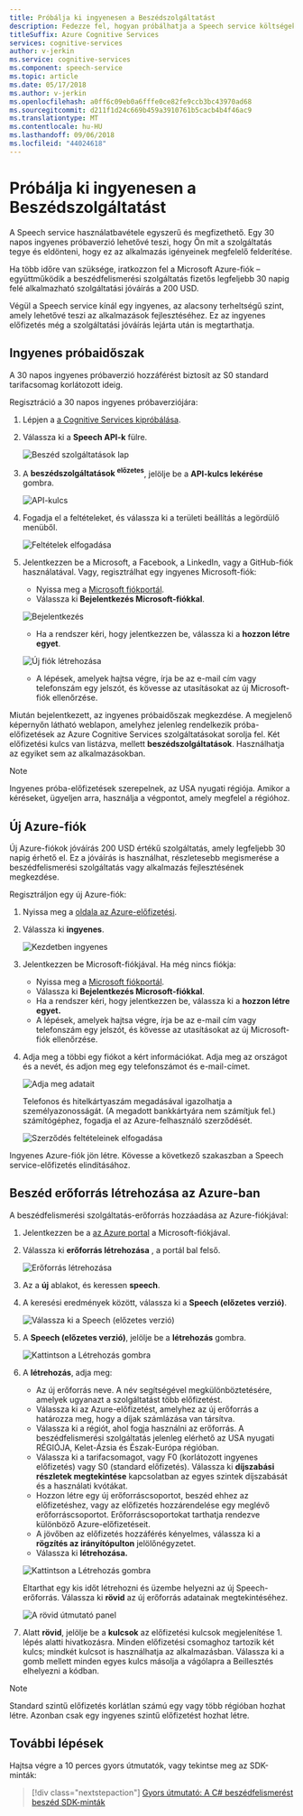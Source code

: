 ```yaml
---
title: Próbálja ki ingyenesen a Beszédszolgáltatást
description: Fedezze fel, hogyan próbálhatja a Speech service költségek nélkül.
titleSuffix: Azure Cognitive Services
services: cognitive-services
author: v-jerkin
ms.service: cognitive-services
ms.component: speech-service
ms.topic: article
ms.date: 05/17/2018
ms.author: v-jerkin
ms.openlocfilehash: a0ff6c09eb0a6fffe0ce82fe9ccb3bc43970ad68
ms.sourcegitcommit: d211f1d24c669b459a3910761b5cacb4b4f46ac9
ms.translationtype: MT
ms.contentlocale: hu-HU
ms.lasthandoff: 09/06/2018
ms.locfileid: "44024618"
---
```

# <a name="try-the-speech-service-for-free"></a>Próbálja ki ingyenesen a Beszédszolgáltatást

A Speech service használatbavétele egyszerű és megfizethető. Egy 30 napos ingyenes próbaverzió lehetővé teszi, hogy Ön mit a szolgáltatás tegye és eldönteni, hogy ez az alkalmazás igényeinek megfelelő felderítése.

Ha több időre van szüksége, iratkozzon fel a Microsoft Azure-fiók – együttműködik a beszédfelismerési szolgáltatás fizetős legfeljebb 30 napig felé alkalmazható szolgáltatási jóváírás a 200 USD.

Végül a Speech service kínál egy ingyenes, az alacsony terheltségű szint, amely lehetővé teszi az alkalmazások fejlesztéséhez. Ez az ingyenes előfizetés még a szolgáltatási jóváírás lejárta után is megtarthatja.

## <a name="free-trial"></a>Ingyenes próbaidőszak

A 30 napos ingyenes próbaverzió hozzáférést biztosít az S0 standard tarifacsomag korlátozott ideig. 

Regisztráció a 30 napos ingyenes próbaverziójára:

1. Lépjen a [a Cognitive Services kipróbálása](https://azure.microsoft.com/try/cognitive-services/).

1. Válassza ki a **Speech API-k** fülre.

   ![Beszéd szolgáltatások lap](media/index/try-speech-api-free-trial1.png)
   
1. A **beszédszolgáltatások <sup>előzetes</sup>**, jelölje be a **API-kulcs lekérése** gombra.

   ![API-kulcs](media/index/try-speech-api-free-trial2.png)

1. Fogadja el a feltételeket, és válassza ki a területi beállítás a legördülő menüből.

   ![Feltételek elfogadása](media/index/try-speech-api-free-trial3.png)

1. Jelentkezzen be a Microsoft, a Facebook, a LinkedIn, vagy a GitHub-fiók használatával. Vagy, regisztrálhat egy ingyenes Microsoft-fiók:

    * Nyissa meg a [Microsoft fiókportál](https://account.microsoft.com/account).
    * Válassza ki **Bejelentkezés Microsoft-fiókkal**.

    ![Bejelentkezés](media/index/try-speech-api-free-trial4.png)

    * Ha a rendszer kéri, hogy jelentkezzen be, válassza ki a **hozzon létre egyet**.

    ![Új fiók létrehozása](media/index/try-speech-api-free-trial5.png)

    * A lépések, amelyek hajtsa végre, írja be az e-mail cím vagy telefonszám egy jelszót, és kövesse az utasításokat az új Microsoft-fiók ellenőrzése.

Miután bejelentkezett, az ingyenes próbaidőszak megkezdése. A megjelenő képernyőn látható weblapon, amelyhez jelenleg rendelkezik próba-előfizetések az Azure Cognitive Services szolgáltatásokat sorolja fel. Két előfizetési kulcs van listázva, mellett **beszédszolgáltatások**. Használhatja az egyiket sem az alkalmazásokban.

> [!NOTE]
> Ingyenes próba-előfizetések szerepelnek, az USA nyugati régiója. Amikor a kéréseket, ügyeljen arra, használja a végpontot, amely megfelel a régióhoz.

## <a name="new-azure-account"></a>Új Azure-fiók

Új Azure-fiókok jóváírás 200 USD értékű szolgáltatás, amely legfeljebb 30 napig érhető el. Ez a jóváírás is használhat, részletesebb megismerése a beszédfelismerési szolgáltatás vagy alkalmazás fejlesztésének megkezdése.

Regisztráljon egy új Azure-fiók:

1. Nyissa meg a [oldala az Azure-előfizetési](https://azure.microsoft.com/free/ai/). 

1. Válassza ki **ingyenes**.

    ![Kezdetben ingyenes](media/index/try-speech-api-new-azure1.png)

1. Jelentkezzen be Microsoft-fiókjával. Ha még nincs fiókja:

    * Nyissa meg a [Microsoft fiókportál](https://account.microsoft.com/account).
    * Válassza ki **Bejelentkezés Microsoft-fiókkal**.
    * Ha a rendszer kéri, hogy jelentkezzen be, válassza ki a **hozzon létre egyet.**
    * A lépések, amelyek hajtsa végre, írja be az e-mail cím vagy telefonszám egy jelszót, és kövesse az utasításokat az új Microsoft-fiók ellenőrzése.

1. Adja meg a többi egy fiókot a kért információkat. Adja meg az országot és a nevét, és adjon meg egy telefonszámot és e-mail-címet.

    ![Adja meg adatait](media/index/try-speech-api-new-azure2.png)

    Telefonos és hitelkártyaszám megadásával igazolhatja a személyazonosságát. (A megadott bankkártyára nem számítjuk fel.) számítógéphez, fogadja el az Azure-felhasználó szerződését. 

    ![Szerződés feltételeinek elfogadása](media/index/try-speech-api-new-azure3.png)

Ingyenes Azure-fiók jön létre. Kövesse a következő szakaszban a Speech service-előfizetés elindításához.

## <a name="create-a-speech-resource-in-azure"></a>Beszéd erőforrás létrehozása az Azure-ban

A beszédfelismerési szolgáltatás-erőforrás hozzáadása az Azure-fiókjával:

1. Jelentkezzen be a [az Azure portal](https://ms.portal.azure.com/) a Microsoft-fiókjával.

1. Válassza ki **erőforrás létrehozása** , a portál bal felső.

    ![Erőforrás létrehozása](media/index/try-speech-api-create-speech1.png)

1. Az a **új** ablakot, és keressen **speech**.

1. A keresési eredmények között, válassza ki a **Speech (előzetes verzió)**.

    ![Válassza ki a Speech (előzetes verzió)](media/index/try-speech-api-create-speech2.png)

1. A **Speech (előzetes verzió)**, jelölje be a **létrehozás** gombra.

    ![Kattintson a Létrehozás gombra](media/index/try-speech-api-create-speech3.png)

1. A **létrehozás**, adja meg:

    * Az új erőforrás neve. A név segítségével megkülönböztetésére, amelyek ugyanazt a szolgáltatást több előfizetést.
    * Válassza ki az Azure-előfizetést, amelyhez az új erőforrás a határozza meg, hogy a díjak számlázása van társítva.
    * Válassza ki a régiót, ahol fogja használni az erőforrás. A beszédfelismerési szolgáltatás jelenleg elérhető az USA nyugati RÉGIÓJA, Kelet-Ázsia és Észak-Európa régióban.
    * Válassza ki a tarifacsomagot, vagy F0 (korlátozott ingyenes előfizetés) vagy S0 (standard előfizetés). Válassza ki **díjszabási részletek megtekintése** kapcsolatban az egyes szintek díjszabását és a használati kvótákat.
    * Hozzon létre egy új erőforráscsoportot, beszéd ehhez az előfizetéshez, vagy az előfizetés hozzárendelése egy meglévő erőforráscsoportot. Erőforráscsoportokat tarthatja rendezve különböző Azure-előfizetéseit.
    * A jövőben az előfizetés hozzáférés kényelmes, válassza ki a **rögzítés az irányítópulton** jelölőnégyzetet.
    * Válassza ki **létrehozása.**

    ![Kattintson a Létrehozás gombra](media/index/try-speech-api-create-speech4.png)

    Eltarthat egy kis időt létrehozni és üzembe helyezni az új Speech-erőforrás. Válassza ki **rövid** az új erőforrás adatainak megtekintéséhez.

    ![A rövid útmutató panel](media/index/try-speech-api-create-speech5.png)

1. Alatt **rövid**, jelölje be a **kulcsok** az előfizetési kulcsok megjelenítése 1. lépés alatti hivatkozásra. Minden előfizetési csomaghoz tartozik két kulcs; mindkét kulcsot is használhatja az alkalmazásban. Válassza ki a gomb mellett minden egyes kulcs másolja a vágólapra a Beillesztés elhelyezni a kódban.

> [!NOTE]
> Standard szintű előfizetés korlátlan számú egy vagy több régióban hozhat létre. Azonban csak egy ingyenes szintű előfizetést hozhat létre.

## <a name="next-steps"></a>További lépések

Hajtsa végre a 10 perces gyors útmutatók, vagy tekintse meg az SDK-minták:

> [!div class="nextstepaction"]
> [Gyors útmutató: A C# beszédfelismerést](quickstart-csharp-dotnet-windows.md)
> [beszéd SDK-minták](speech-sdk.md#get-the-samples)
